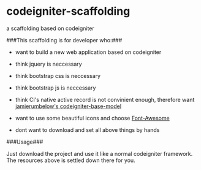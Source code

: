 codeigniter-scaffolding
=======================

a scaffolding based on codeigniter

###This scaffolding is for developer who:###

* want to build a new web application based on codeigniter

* think jquery is neccessary

* think bootstrap css is neccessary

* think bootstrap js is neccessary

* think CI's native active record is not convinient enough, therefore want [jamierumbelow's codeigniter-base-model](https://github.com/jamierumbelow/codeigniter-base-model "CodeIgniter base CRUD model to remove repetition and increase productivity")

* want to use some beautiful icons and choose [Font-Awesome](https://github.com/FortAwesome/Font-Awesome "The iconic font designed for Bootstrap http://fontawesome.io")

* dont want to download and set all above things by hands

###Usage###

Just download the project and use it like a normal codeigniter framework. 
The resources above is settled down there for you.
